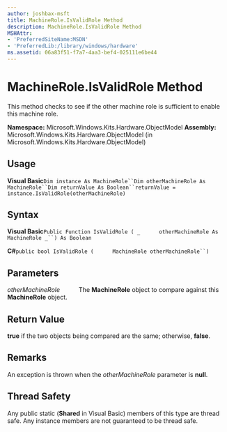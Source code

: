 ```yaml
---
author: joshbax-msft
title: MachineRole.IsValidRole Method
description: MachineRole.IsValidRole Method
MSHAttr:
- 'PreferredSiteName:MSDN'
- 'PreferredLib:/library/windows/hardware'
ms.assetid: 06a83f51-f7a7-4aa3-bef4-025111e6be44
---
```


# MachineRole.IsValidRole Method


This method checks to see if the other machine role is sufficient to enable this machine role.

**Namespace:** Microsoft.Windows.Kits.Hardware.ObjectModel **Assembly:** Microsoft.Windows.Kits.Hardware.ObjectModel (in Microsoft.Windows.Kits.Hardware.ObjectModel)

## Usage


**Visual Basic**`Dim instance As MachineRole``Dim otherMachineRole As MachineRole``Dim returnValue As Boolean``returnValue = instance.IsValidRole(otherMachineRole)`

## Syntax


**Visual Basic**`Public Function IsValidRole ( _`           `otherMachineRole As MachineRole _``) As Boolean`

**C#**`public bool IsValidRole (`           `MachineRole otherMachineRole``) `

## Parameters


*otherMachineRole*           The **MachineRole** object to compare against this **MachineRole** object.

## Return Value


**true** if the two objects being compared are the same; otherwise, **false**.

## Remarks


An exception is thrown when the *otherMachineRole* parameter is **null**.

## Thread Safety


Any public static (**Shared** in Visual Basic) members of this type are thread safe. Any instance members are not guaranteed to be thread safe.

 

 






